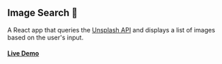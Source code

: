## Image Search 📸
A React app that queries the [Unsplash API](https://unsplash.com/developers) and displays a list of images based on the user's input.

#### [Live Demo](https://hmarin7755.github.io/image-search/) 
